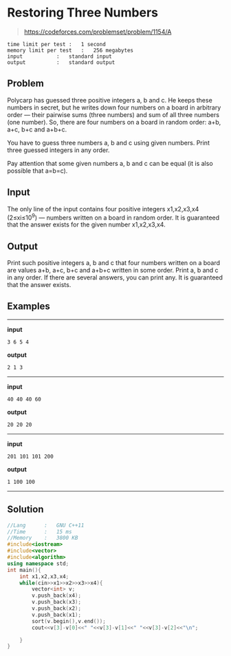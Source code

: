# Restoring Three Numbers
> https://codeforces.com/problemset/problem/1154/A

```
time limit per test	:	1 second
memory limit per test	:	256 megabytes
input			:	standard input
output			:	standard output
```
## Problem
Polycarp has guessed three positive integers a, b and c. He keeps these numbers in secret, but he writes down four numbers on a board in arbitrary order — their pairwise sums (three numbers) and sum of all three numbers (one number). So, there are four numbers on a board in random order: a+b, a+c, b+c and a+b+c.

You have to guess three numbers a, b and c using given numbers. Print three guessed integers in any order.

Pay attention that some given numbers a, b and c can be equal (it is also possible that a=b=c).

## Input
The only line of the input contains four positive integers x1,x2,x3,x4 (2≤xi≤10<sup>9</sup>) — numbers written on a board in random order. It is guaranteed that the answer exists for the given number x1,x2,x3,x4.

## Output
Print such positive integers a, b and c that four numbers written on a board are values a+b, a+c, b+c and a+b+c written in some order. Print a, b and c in any order. If there are several answers, you can print any. It is guaranteed that the answer exists.
## Examples
---
**input**
```
3 6 5 4
```
**output**
```
2 1 3
```
---
**input**
```
40 40 40 60
```
**output**
```
20 20 20
```
---
**input**
```
201 101 101 200
```
**output**
```
1 100 100
```
---
## Solution
```c++
//Lang		:	GNU C++11
//Time		:	15 ms
//Memory	:	3800 KB
#include<iostream>
#include<vector>
#include<algorithm>
using namespace std;
int main(){
	int x1,x2,x3,x4;
	while(cin>>x1>>x2>>x3>>x4){
		vector<int> v;
		v.push_back(x4);
		v.push_back(x3);
		v.push_back(x2);
		v.push_back(x1);
		sort(v.begin(),v.end());
		cout<<v[3]-v[0]<<" "<<v[3]-v[1]<<" "<<v[3]-v[2]<<"\n";

	}
}
```
